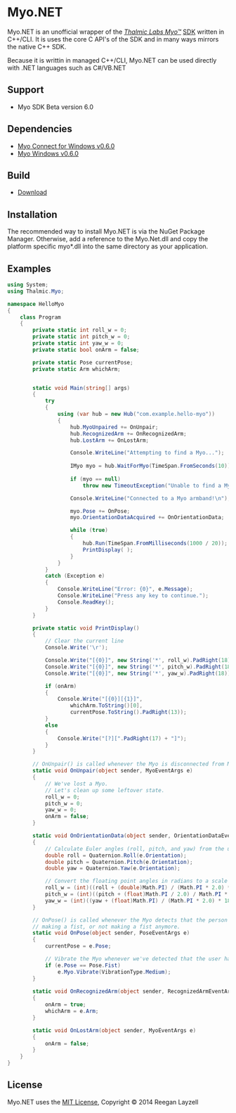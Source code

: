 # Myo.NET

Myo.NET is an unofficial wrapper of the [*Thalmic Labs Myo&trade;*](https://www.thalmic.com/en/myo/) [SDK](https://developer.thalmic.com/docs/api_reference/platform/index.html) written in C++/CLI.
It is uses the core C API's of the SDK and in many ways mirrors the native C++ SDK.

Because it is writtin in managed C++/CLI, Myo.NET can be used directly with .NET languages such as C#/VB.NET

## Support

- Myo SDK Beta version 6.0

## Dependencies

- [Myo Connect for Windows v0.6.0](https://developer.thalmic.com/downloads)
- [Myo Windows v0.6.0](https://developer.thalmic.com/downloads)

## Build

- [Download]()

## Installation

The recommended way to install Myo.NET is via the NuGet Package Manager.
Otherwise, add a reference to the Myo.Net.dll and copy the platform specific myo*.dll into the same directory as your application.

## Examples
```C#
using System;
using Thalmic.Myo;

namespace HelloMyo
{
	class Program
	{
		private static int roll_w = 0;
		private static int pitch_w = 0;
		private static int yaw_w = 0;
		private static bool onArm = false;

		private static Pose currentPose;
		private static Arm whichArm;


		static void Main(string[] args)
		{
			try
			{
				using (var hub = new Hub("com.example.hello-myo"))
				{
					hub.MyoUnpaired += OnUnpair;
					hub.RecognizedArm += OnRecognizedArm;
					hub.LostArm += OnLostArm;

					Console.WriteLine("Attempting to find a Myo...");
					
					IMyo myo = hub.WaitForMyo(TimeSpan.FromSeconds(10));
					
					if (myo == null)
						throw new TimeoutException("Unable to find a Myo!");

					Console.WriteLine("Connected to a Myo armband!\n");

					myo.Pose += OnPose;
					myo.OrientationDataAcquired += OnOrientationData;

					while (true)
					{
						hub.Run(TimeSpan.FromMilliseconds(1000 / 20));
						PrintDisplay( );
					}
				}
			}
			catch (Exception e)
			{
				Console.WriteLine("Error: {0}", e.Message);
				Console.WriteLine("Press any key to continue.");
				Console.ReadKey();
			}
		}

		private static void PrintDisplay()
		{
			// Clear the current line
			Console.Write('\r');

			Console.Write("[{0}]", new String('*', roll_w).PadRight(18));
			Console.Write("[{0}]", new String('*', pitch_w).PadRight(18));
			Console.Write("[{0}]", new String('*', yaw_w).PadRight(18));

			if (onArm)
			{
				Console.Write("[{0}][{1}]", 
					whichArm.ToString()[0], 
					currentPose.ToString().PadRight(13));
			}
			else
			{
				Console.Write("[?][".PadRight(17) + "]");
			}
		}

		// OnUnpair() is called whenever the Myo is disconnected from Myo Connect by the user.    
		static void OnUnpair(object sender, MyoEventArgs e)
		{
			// We've lost a Myo.
			// Let's clean up some leftover state.
			roll_w = 0;
			pitch_w = 0;
			yaw_w = 0;
			onArm = false;
		}

		static void OnOrientationData(object sender, OrientationDataEventArgs e)
		{
			// Calculate Euler angles (roll, pitch, and yaw) from the unit quaternion.        
			double roll = Quaternion.Roll(e.Orientation);
			double pitch = Quaternion.Pitch(e.Orientation);
			double yaw = Quaternion.Yaw(e.Orientation);

			// Convert the floating point angles in radians to a scale from 0 to 18.
			roll_w = (int)((roll + (double)Math.PI) / (Math.PI * 2.0) * 18);
			pitch_w = (int)((pitch + (float)Math.PI / 2.0) / Math.PI * 18);
			yaw_w = (int)((yaw + (float)Math.PI) / (Math.PI * 2.0) * 18);
		}

		// OnPose() is called whenever the Myo detects that the person wearing it has changed their pose, for example,
		// making a fist, or not making a fist anymore.
		static void OnPose(object sender, PoseEventArgs e)
		{
			currentPose = e.Pose;

			// Vibrate the Myo whenever we've detected that the user has made a fist.
			if (e.Pose == Pose.Fist)
				e.Myo.Vibrate(VibrationType.Medium);
		}
		
		static void OnRecognizedArm(object sender, RecognizedArmEventArgs e)
		{
			onArm = true;
			whichArm = e.Arm;
		}

		static void OnLostArm(object sender, MyoEventArgs e)
		{
			onArm = false;
		}
	}
}
```

## License

Myo.NET uses the [MIT License](LICENSE), Copyright &copy; 2014 Reegan Layzell

